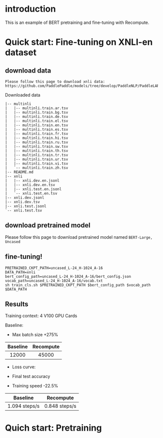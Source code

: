 
# introduction

This is an example of BERT pretraining and fine-tuning with Recompute.

# Quick start: Fine-tuning on XNLI-en dataset

## download data
    Please follow this page to download xnli data: https://github.com/PaddlePaddle/models/tree/develop/PaddleNLP/PaddleLARK/BERT

Downloaded data
```shell
|-- multinli
|   |-- multinli.train.ar.tsv
|   |-- multinli.train.bg.tsv
|   |-- multinli.train.de.tsv
|   |-- multinli.train.el.tsv
|   |-- multinli.train.en.tsv
|   |-- multinli.train.es.tsv
|   |-- multinli.train.fr.tsv
|   |-- multinli.train.hi.tsv
|   |-- multinli.train.ru.tsv
|   |-- multinli.train.sw.tsv
|   |-- multinli.train.th.tsv
|   |-- multinli.train.tr.tsv
|   |-- multinli.train.ur.tsv
|   |-- multinli.train.vi.tsv
|   `-- multinli.train.zh.tsv
|-- README.md
|-- xnli
|   |-- xnli.dev.en.jsonl
|   |-- xnli.dev.en.tsv
|   |-- xnli.test.en.jsonl
|   `-- xnli.test.en.tsv
|-- xnli.dev.jsonl
|-- xnli.dev.tsv
|-- xnli.test.jsonl
`-- xnli.test.tsv
``` 

## download pretrained model

Please follow this page to download pretrained model named `BERT-Large, Uncased`

## fine-tuning!

```shell
PRETRAINED_CKPT_PATH=uncased_L-24_H-1024_A-16
DATA_PATH=xnli
bert_config_path=uncased_L-24_H-1024_A-16/bert_config.json
vocab_path=uncased_L-24_H-1024_A-16/vocab.txt
sh train_cls.sh $PRETRAINED_CKPT_PATH $bert_config_path $vocab_path $DATA_PATH
```
## Results

Training context: 4 V100 GPU Cards

Baseline: 

- Max batch size +275%

|Baseline|Recompute|
|:---:|:---:|
|12000|45000|

- Loss curve:

- Final test accuracy

- Training speed -22.5%

|Baseline|Recompute|
|:---:|:---:|
|1.094 steps/s|0.848 steps/s|

# Quich start: Pretraining

